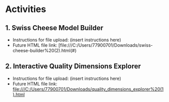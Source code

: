 # Activities

## 1. Swiss Cheese Model Builder
- Instructions for file upload: (insert instructions here)
- Future HTML file link: [file:///C:/Users/77900701/Downloads/swiss-cheese-builder%20(2).html(#)

## 2. Interactive Quality Dimensions Explorer
- Instructions for file upload: (insert instructions here)
- Future HTML file link: [file:///C:/Users/77900701/Downloads/quality_dimensions_explorer%20(1).html](#)
